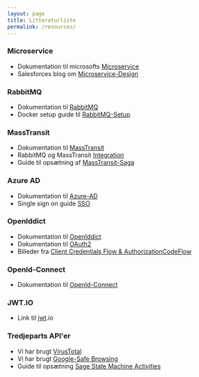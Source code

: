 ```yaml
---
layout: page
title: Litteraturliste
permalink: /resources/
---
```


### Microservice
- Dokumentation til microsofts [Microservice]
- Salesforces blog om [Microservice-Design]

### RabbitMQ 
- Dokumentation til [RabbitMQ]
- Docker setup guide til  [RabbitMQ-Setup]

### MassTransit
- Dokumentation til [MassTransit]
- RabbitMQ og MassTransit [Integration]
- Guide til opsætning af [MassTransit-Saga]

### Azure AD
- Dokumentation til [Azure-AD]
- Single sign on guide [SSO]

### OpenIddict
- Dokumentation til [OpenIddict]
- Dokumentation til [OAuth2]
- Billeder fra [Client Credentials Flow & AuthorizationCodeFlow]

### OpenId-Connect
- Dokumentation til [OpenId-Connect]

### JWT.IO
- Link til [jwt].io

### Tredjeparts API'er
- Vi har brugt [VirusTotal]
- Vi har brugt [Google-Safe Browsing]
- Guide til opsætning [Sage State Machine Activities]

[RabbitMQ]: https://www.rabbitmq.com/
[RabbitMQ-Setup]: https://jstobigdata.com/rabbitmq/install-and-setup-rabbitmq-server/
[MassTransit]: https://masstransit.io/documentation/concepts
[MassTransit-Saga]: https://www.youtube.com/watch?v=2ynFP8Dhhsw&ab_channel=MilanJovanovi%C4%87
[Integration]: https://masstransit.io/documentation/transports/rabbitmq
[Azure-AD]: https://learn.microsoft.com/da-dk/entra/fundamentals/create-new-tenant
[SSO]: https://www.youtube.com/watch?v=SB1_zI11REI&ab_channel=LearnSmartCoding
[OpenIddict]: https://documentation.openiddict.com/
[OpenId-Connect]: https://openid.net/developers/how-connect-works/
[OAuth2]: https://datatracker.ietf.org/doc/html/rfc6749
[Client Credentials Flow & AuthorizationCodeFlow]:https://documentation.openiddict.com/guides/choosing-the-right-flow
[jwt]:https://jwt.io/
[Microservice]: https://learn.microsoft.com/en-us/azure/architecture/guide/architecture-styles/microservices
[Microservice-Design]: https://www.salesforce.com/blog/microservice-design-principles/
[VirusTotal]:https://www.virustotal.com
[Google-Safe Browsing]:https://developers.google.com/safe-browsing
[Sage State Machine Activities]:https://masstransit.io/documentation/configuration/sagas/custom